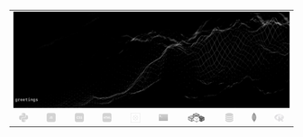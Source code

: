 <table align="center" border="0" cellspacing="0" cellpadding="0">
<tr>
  <td colspan="10" border="0" cellspacing="0" cellpadding="0" ><img src="quantized_relief_adjusted_with_sfmono.png"/></td>
</tr>
<tr>
  <td align="center"><img src="python-16.png"/></td>
  <td align="center"><img src="js-16.png"/></td>
  <td align="center"><img src="css-16.png"/></td>
  <td align="center"><img src="html-16.png"/></td>
  <td align="center"><img src="tableau-logo.png"/></td>
  <td align="center"><img src="terminal-icon-16.png"/></td>
  <td align="center"><img src="vba-logo.png"/></td>
  <td align="center"><img src="database-5-16.png"/></td>
  <td align="center"><img src="mongodb-logo.png"/></td>
  <td align="center"><img src="r-programming-language.png"/></td>
</tr>
</table>

<!--

&nbsp;![python-16](python-16.png)
&nbsp;&nbsp;&nbsp;&nbsp;&nbsp;&nbsp;&nbsp;&nbsp;&nbsp;&nbsp;&nbsp;&nbsp;&nbsp;&nbsp;&nbsp;&nbsp;&nbsp;&nbsp;&nbsp;&nbsp;&nbsp;![js-16](js-16.png)
&nbsp;&nbsp;&nbsp;&nbsp;&nbsp;&nbsp;&nbsp;&nbsp;&nbsp;&nbsp;&nbsp;&nbsp;&nbsp;&nbsp;&nbsp;&nbsp;&nbsp;&nbsp;&nbsp;&nbsp;&nbsp;![css-16](css-16.png)
&nbsp;&nbsp;&nbsp;&nbsp;&nbsp;&nbsp;&nbsp;&nbsp;&nbsp;&nbsp;&nbsp;&nbsp;&nbsp;&nbsp;&nbsp;&nbsp;&nbsp;&nbsp;&nbsp;&nbsp;&nbsp;![html-16](html-16.png)
&nbsp;&nbsp;&nbsp;&nbsp;&nbsp;&nbsp;&nbsp;&nbsp;&nbsp;&nbsp;&nbsp;&nbsp;&nbsp;&nbsp;&nbsp;&nbsp;&nbsp;&nbsp;&nbsp;&nbsp;&nbsp;&nbsp;![tableau-logo](tableau-logo.png)
&nbsp;&nbsp;&nbsp;&nbsp;&nbsp;&nbsp;&nbsp;&nbsp;&nbsp;&nbsp;&nbsp;&nbsp;&nbsp;&nbsp;&nbsp;&nbsp;&nbsp;&nbsp;&nbsp;&nbsp;&nbsp;![excel-3-16](excel-3-16.png)
&nbsp;&nbsp;&nbsp;&nbsp;&nbsp;&nbsp;&nbsp;&nbsp;&nbsp;&nbsp;&nbsp;&nbsp;&nbsp;&nbsp;&nbsp;&nbsp;&nbsp;&nbsp;&nbsp;&nbsp;&nbsp;![database-5-16](database-5-16.png)
&nbsp;&nbsp;&nbsp;&nbsp;&nbsp;&nbsp;&nbsp;&nbsp;&nbsp;&nbsp;&nbsp;&nbsp;&nbsp;&nbsp;&nbsp;&nbsp;&nbsp;&nbsp;&nbsp;&nbsp;&nbsp;&nbsp;![mongodb-logo](mongodb-logo.png)
&nbsp;&nbsp;&nbsp;&nbsp;&nbsp;&nbsp;&nbsp;&nbsp;&nbsp;&nbsp;&nbsp;&nbsp;&nbsp;&nbsp;&nbsp;&nbsp;&nbsp;&nbsp;&nbsp;&nbsp;&nbsp;![r-programming-language](r-programming-language.png)

[![background image](quantized_relief_adjusted.jpeg)](https://wallpaperaccess.com/black-digital)



[![name](link to image on GH)](link to your URL)

<img src="quantized_relief.jpeg" alt="drawing" height="200px" width="1000px"/>


**justineichelberger/justineichelberger** is a ✨ _special_ ✨ repository because its `README.md` (this file) appears on your GitHub profile.

Here are some ideas to get you started:

- 🔭 I’m currently working on ...
- 🌱 I’m currently learning ...
- 👯 I’m looking to collaborate on ...
- 🤔 I’m looking for help with ...
- 💬 Ask me about ...
- 📫 How to reach me: ...
- 😄 Pronouns: ...
- ⚡ Fun fact: ...


